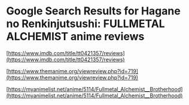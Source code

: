 # Google Search Results for Hagane no Renkinjutsushi: FULLMETAL ALCHEMIST anime reviews
[https://www.imdb.com/title/tt0421357/reviews](https://www.imdb.com/title/tt0421357/reviews)

[https://www.themanime.org/viewreview.php?id=719](https://www.themanime.org/viewreview.php?id=719)

[https://myanimelist.net/anime/5114/Fullmetal_Alchemist__Brotherhood](https://myanimelist.net/anime/5114/Fullmetal_Alchemist__Brotherhood)

